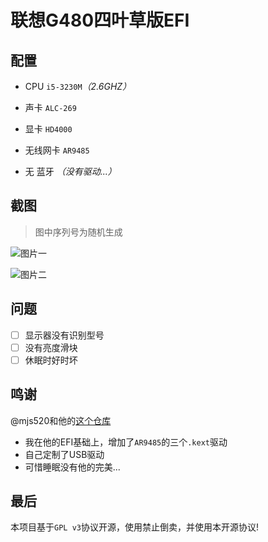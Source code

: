# 联想G480四叶草版EFI

## 配置
- CPU `i5-3230M`*（2.6GHZ）*

- 声卡 `ALC-269`

- 显卡 `HD4000`

- 无线网卡 `AR9485`

- 无 蓝牙 *（没有驱动...）*

## 截图
> 图中序列号为随机生成

![图片一](https://github.com/worrix64/G480-EFI/blob/main/%E6%88%AA%E5%B1%8F2022-01-13%20%E4%B8%8B%E5%8D%884.30.00.png?raw=true)

![图片二](https://github.com/worrix64/G480-EFI/blob/main/%E6%88%AA%E5%B1%8F2022-01-13%20%E4%B8%8B%E5%8D%884.31.15.png?raw=true)

## 问题
- [ ] 显示器没有识别型号
- [ ] 没有亮度滑块
- [ ] 休眠时好时坏

## 鸣谢

@mjs520和他的[这个仓库](https://github.com/mjs520/Lenovo-G480)
  
- 我在他的EFI基础上，增加了`AR9485`的三个`.kext`驱动
- 自己定制了USB驱动
- 可惜睡眠没有他的完美...

## 最后
本项目基于`GPL v3`协议开源，使用禁止倒卖，并使用本开源协议!
